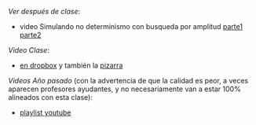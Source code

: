 
*Ver después de clase*: 
- video Simulando no determinismo con busqueda por amplitud [parte1](https://drive.google.com/file/d/1IeLvcRBewqQzQnpTzjOEbGlqXtw8KVy5/view?usp=sharing) [parte2](https://drive.google.com/file/d/1p-TcyuYduTMarVuku5G5cePm17S4v6Sw/view?usp=sharing)


*Video Clase*: 
- [en dropbox](https://drive.google.com/file/d/1_cxy6OuE6WyoYvepHZHX73aNcbPvnXe0/view?usp=sharing) y también la [pizarra](https://drive.google.com/file/d/1qsiG1LMsy5I6q4VJXWeLRR_cNjiYxLwN/view?usp=sharing)

*Videos Año pasado* (con la advertencia de que la calidad es peor, a veces aparecen profesores ayudantes, y no necesariamente van a estar 100% alineados con esta clase): 
- [playlist youtube](https://www.youtube.com/watch?v=RDJ1I3egdxc&list=PLeLV_ztnnBSjdKDYZmIqhDtQ_yhnwGhcU)
